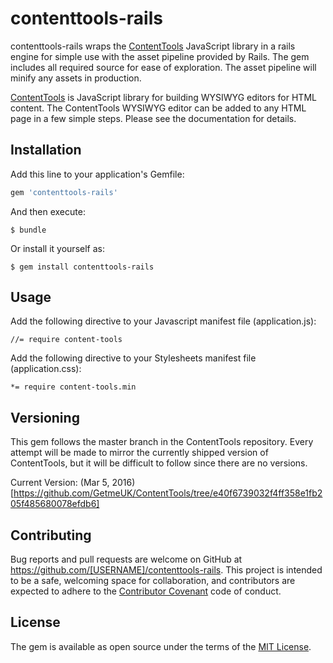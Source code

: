 # contenttools-rails

contenttools-rails wraps the [ContentTools](https://github.com/GetmeUK/ContentTools) JavaScript library in a rails engine for simple use with the asset pipeline provided by Rails. The gem includes all required source for ease of exploration. The asset pipeline will minify any assets in production.

[ContentTools](https://github.com/GetmeUK/ContentTools) is JavaScript library for building WYSIWYG editors for HTML content. The ContentTools WYSIWYG editor can be added to any HTML page in a few simple steps. Please see the documentation for details.

## Installation

Add this line to your application's Gemfile:

```ruby
gem 'contenttools-rails'
```

And then execute:

    $ bundle

Or install it yourself as:

    $ gem install contenttools-rails

## Usage

Add the following directive to your Javascript manifest file (application.js):

    //= require content-tools

Add the following directive to your Stylesheets manifest file (application.css):

    *= require content-tools.min

## Versioning

This gem follows the master branch in the ContentTools repository. Every attempt will be made to mirror the currently shipped version of ContentTools, but it will be difficult to follow since there are no versions.

Current Version: (Mar 5, 2016)[https://github.com/GetmeUK/ContentTools/tree/e40f6739032f4ff358e1fb205f485680078efdb6]

## Contributing

Bug reports and pull requests are welcome on GitHub at https://github.com/[USERNAME]/contenttools-rails. This project is intended to be a safe, welcoming space for collaboration, and contributors are expected to adhere to the [Contributor Covenant](http://contributor-covenant.org) code of conduct.


## License

The gem is available as open source under the terms of the [MIT License](http://opensource.org/licenses/MIT).
